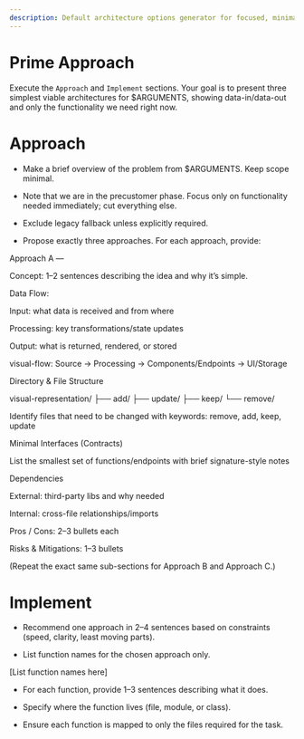 ```yaml
--- 
description: Default architecture options generator for focused, minimal, and precise implementation choices 
---
```


# Prime Approach

Execute the `Approach` and `Implement` sections.
Your goal is to present three simplest viable architectures for $ARGUMENTS, showing data-in/data-out and only the functionality we need right now.

# Approach

- Make a brief overview of the problem from $ARGUMENTS. Keep scope minimal.

- Note that we are in the precustomer phase. Focus only on functionality needed immediately; cut everything else.

- Exclude legacy fallback unless explicitly required.

- Propose exactly three approaches. For each approach, provide:


Approach A — <Name>

Concept: 1–2 sentences describing the idea and why it’s simple.

Data Flow:

Input: what data is received and from where

Processing: key transformations/state updates

Output: what is returned, rendered, or stored

visual-flow:
Source → Processing → Components/Endpoints → UI/Storage


Directory & File Structure

visual-representation/
├── add/
├── update/
├── keep/
└── remove/


Identify files that need to be changed with keywords: remove, add, keep, update

Minimal Interfaces (Contracts)

List the smallest set of functions/endpoints with brief signature-style notes

Dependencies

External: third-party libs and why needed

Internal: cross-file relationships/imports

Pros / Cons: 2–3 bullets each

Risks & Mitigations: 1–3 bullets

(Repeat the exact same sub-sections for Approach B and Approach C.)

# Implement

- Recommend one approach in 2–4 sentences based on constraints (speed, clarity, least moving parts).

- List function names for the chosen approach only.

[List function names here]

- For each function, provide 1–3 sentences describing what it does.

- Specify where the function lives (file, module, or class).

- Ensure each function is mapped to only the files required for the task.